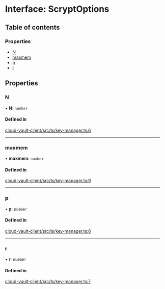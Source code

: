 # Interface: ScryptOptions

## Table of contents

### Properties

- [N](ScryptOptions.md#n)
- [maxmem](ScryptOptions.md#maxmem)
- [p](ScryptOptions.md#p)
- [r](ScryptOptions.md#r)

## Properties

### N

• **N**: `number`

#### Defined in

[cloud-vault-client/src/ts/key-manager.ts:6](https://gitlab.com/i3-market/code/wp3/t3.2/i3m-wallet-monorepo/-/blob/2705a55/packages/cloud-vault-client/src/ts/key-manager.ts#L6)

___

### maxmem

• **maxmem**: `number`

#### Defined in

[cloud-vault-client/src/ts/key-manager.ts:9](https://gitlab.com/i3-market/code/wp3/t3.2/i3m-wallet-monorepo/-/blob/2705a55/packages/cloud-vault-client/src/ts/key-manager.ts#L9)

___

### p

• **p**: `number`

#### Defined in

[cloud-vault-client/src/ts/key-manager.ts:8](https://gitlab.com/i3-market/code/wp3/t3.2/i3m-wallet-monorepo/-/blob/2705a55/packages/cloud-vault-client/src/ts/key-manager.ts#L8)

___

### r

• **r**: `number`

#### Defined in

[cloud-vault-client/src/ts/key-manager.ts:7](https://gitlab.com/i3-market/code/wp3/t3.2/i3m-wallet-monorepo/-/blob/2705a55/packages/cloud-vault-client/src/ts/key-manager.ts#L7)
